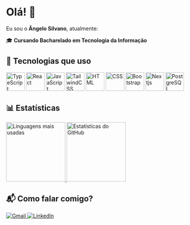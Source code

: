 # Olá! 👋  

Eu sou o **Ângelo Silvano**, atualmente:  

🎓 **Cursando Bacharelado em Tecnologia da Informação**  

## 🚀 Tecnologias que uso

<div>
  <img src="https://cdn.jsdelivr.net/gh/devicons/devicon/icons/typescript/typescript-original.svg" width="50" height="50" alt="TypeScript" />
  <img src="https://cdn.jsdelivr.net/gh/devicons/devicon/icons/react/react-original-wordmark.svg" width="50" height="50" alt="React" />
  <img src="https://cdn.jsdelivr.net/gh/devicons/devicon@latest/icons/javascript/javascript-original.svg" width="50" height="50" alt="JavaScript" />
  <img src="https://cdn.jsdelivr.net/gh/devicons/devicon@latest/icons/tailwindcss/tailwindcss-original.svg" width="50" height="50" alt="TailwindCSS" />
  <img src="https://cdn.jsdelivr.net/gh/devicons/devicon@latest/icons/html5/html5-original-wordmark.svg" width="50" height="50" alt="HTML" />
  <img src="https://cdn.jsdelivr.net/gh/devicons/devicon@latest/icons/css3/css3-original-wordmark.svg" width="50" height="50" alt="CSS"  />
  <img src="https://cdn.jsdelivr.net/gh/devicons/devicon/icons/bootstrap/bootstrap-original-wordmark.svg" width="50" height="50" alt="Bootstrap" />
  <img src="https://cdn.jsdelivr.net/gh/devicons/devicon@latest/icons/nextjs/nextjs-original-wordmark.svg" width="50" height="50" alt="Nextjs" />
  <img src="https://cdn.jsdelivr.net/gh/devicons/devicon@latest/icons/postgresql/postgresql-original-wordmark.svg" width="50" height="50" alt="PostgreSQL"/>
</div>  

## 📊 Estatísticas
<div>
  <a href="https://github.com/angelodesenvolvedor">
    <img loading="lazy" height="160em" src="https://github-readme-stats.vercel.app/api/top-langs/?username=angelosilvanno&layout=compact&langs_count=7&theme=dracula" alt="Linguagens mais usadas"/>
    <img loading="lazy" height="160em" src="https://github-readme-stats.vercel.app/api?username=angelosilvanno&show_icons=true&theme=dracula" alt="Estatísticas do GitHub"/>
  </a>
</div>  

## 📬 Como falar comigo?  
<div>
  <a href="mailto:familiasabino14@gmail.com">
    <img loading="lazy" src="https://img.shields.io/badge/Gmail-D14836?style=for-the-badge&logo=gmail&logoColor=white" alt="Gmail" />
  </a>  
  <a href="https://www.linkedin.com/in/angelosilvanno/" target="_blank">
    <img loading="lazy" src="https://img.shields.io/badge/-LinkedIn-%230077B5?style=for-the-badge&logo=linkedin&logoColor=white" alt="LinkedIn" />
  </a>  
</div>  

